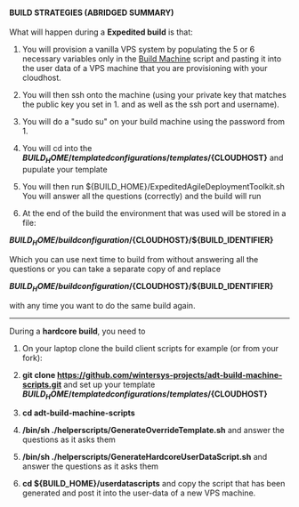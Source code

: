 #### BUILD STRATEGIES (ABRIDGED SUMMARY)

What will happen during a **Expedited build** is that:

1. You will provision a vanilla VPS system by populating the 5 or 6 necessary variables only in the [Build Machine](https://github.com/wintersys-projects/adt-build-machine-scripts/blob/master/templatedconfigurations/templateoverrides/OverrideScript.sh) script and pasting it into the user data of a VPS machine that you are provisioning with your cloudhost.

2. You will then ssh onto the machine (using your private key that matches the public key you set in 1. and as well as the ssh port and username).

3. You will do a "sudo su" on your build machine using the password from 1. 

4. You will cd into the **${BUILD_HOME}/templatedconfigurations/templates/${CLOUDHOST}** and pupulate your template

5. You will then run ${BUILD_HOME}/ExpeditedAgileDeploymentToolkit.sh You will answer all the questions (correctly) and the build will run

6. At the end of the build the environment that was used will be stored in a file:  

**${BUILD_HOME}/buildconfiguration/${CLOUDHOST}/${BUILD_IDENTIFIER}**  

Which you can use next time to build from without answering all the questions or you can take a separate copy of and replace  

**${BUILD_HOME}/buildconfiguration/${CLOUDHOST}/${BUILD_IDENTIFIER}**  

with any time you want to do the same build again. 

----------------------------

During a **hardcore build**, you need to

1. On your laptop clone the build client scripts for example (or from your fork):  

2. **git clone https://github.com/wintersys-projects/adt-build-machine-scripts.git**  and set up your template  **${BUILD_HOME}/templatedconfigurations/templates/${CLOUDHOST}**  

3. **cd adt-build-machine-scripts**  

4. **/bin/sh ./helperscripts/GenerateOverrideTemplate.sh** and answer the questions as it asks them  

5. **/bin/sh ./helperscripts/GenerateHardcoreUserDataScript.sh** and answer the questions as it asks them  

6. **cd ${BUILD_HOME}/userdatascripts** and copy the script that has been generated and post it into the user-data of a new VPS machine.   
